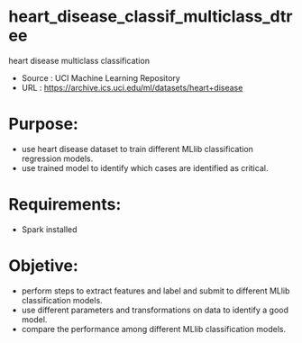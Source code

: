 # heart_disease_classif_multiclass_dtree
heart disease multiclass classification
- Source : UCI Machine Learning Repository 
- URL : https://archive.ics.uci.edu/ml/datasets/heart+disease

# Purpose: 
- use heart disease dataset to train different MLlib classification regression models.
- use trained model to identify which cases are identified as critical.
		 
# Requirements: 
- Spark installed

# Objetive:
- perform steps to extract features and label and submit to different MLlib classification models.
- use different parameters and transformations on data to identify a good model.
- compare the performance among different MLlib classification models.
